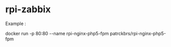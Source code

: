 # rpi-zabbix

Example :

docker run -p 80:80 --name rpi-nginx-php5-fpm patrckbrs/rpi-nginx-php5-fpm

